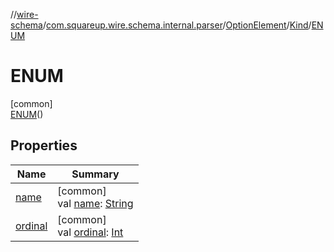 //[wire-schema](../../../../../index.md)/[com.squareup.wire.schema.internal.parser](../../../index.md)/[OptionElement](../../index.md)/[Kind](../index.md)/[ENUM](index.md)

# ENUM

[common]\
[ENUM](index.md)()

## Properties

| Name | Summary |
|---|---|
| [name](../-s-t-r-i-n-g/index.md#-372974862%2FProperties%2F-876600652) | [common]<br>val [name](../-s-t-r-i-n-g/index.md#-372974862%2FProperties%2F-876600652): [String](https://kotlinlang.org/api/latest/jvm/stdlib/kotlin/-string/index.html) |
| [ordinal](../-s-t-r-i-n-g/index.md#-739389684%2FProperties%2F-876600652) | [common]<br>val [ordinal](../-s-t-r-i-n-g/index.md#-739389684%2FProperties%2F-876600652): [Int](https://kotlinlang.org/api/latest/jvm/stdlib/kotlin/-int/index.html) |
